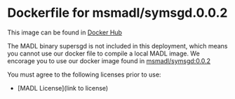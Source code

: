 # Dockerfile for msmadl/symsgd.0.0.2
This image can be found in [Docker Hub](https://hub.docker.com/r/msmadl/symsgd/)

The MADL binary supersgd is not included in this deployment, which means you cannot use our docker file to compile a local MADL image.
We encorage you to use our docker image found in [msmadl/symsgd:0.0.2](https://hub.docker.com/r/msmadl/symsgd/)  

You must agree to the following licenses prior to use:
* [MADL License](link to license)
